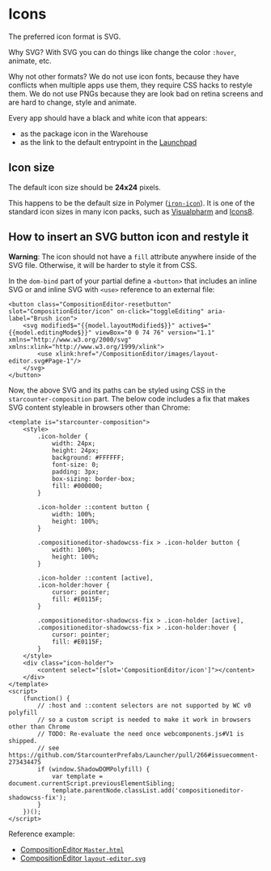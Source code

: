 # Icons

The preferred icon format is SVG.

Why SVG? With SVG you can do things like change the color `:hover`, animate, etc.

Why not other formats? We do not use icon fonts, because they have conflicts when multiple apps use them, they require CSS hacks to restyle them. We do not use PNGs because they are look bad on retina screens and are hard to change, style and animate.

Every app should have a black and white icon that appears:

* as the package icon in the Warehouse
* as the link to the default entrypoint in the [Launchpad](https://github.com/starcounterapps/launchpad)

## Icon size

The default icon size should be **24x24** pixels.

This happens to be the default size in Polymer \([`iron-icon`](https://elements.polymer-project.org/elements/iron-icon)\). It is one of the standard icon sizes in many icon packs, such as [Visualpharm](http://www.visualpharm.com/articles/icon_sizes.html) and [Icons8](https://icons8.com/articles/choosing-the-right-size-and-format-for-icons/).

## How to insert an SVG button icon and restyle it

**Warning**: The icon should not have a `fill` attribute anywhere inside of the SVG file. Otherwise, it will be harder to style it from CSS.

In the `dom-bind` part of your partial define a `<button>` that includes an inline SVG or and inline SVG with `<use>` reference to an external file:

```markup
<button class="CompositionEditor-resetbutton" slot="CompositionEditor/icon" on-click="toggleEditing" aria-label="Brush icon">
    <svg modified$="{{model.layoutModified$}}" active$="{{model.editingMode$}}" viewBox="0 0 74 76" version="1.1" xmlns="http://www.w3.org/2000/svg" xmlns:xlink="http://www.w3.org/1999/xlink">
        <use xlink:href="/CompositionEditor/images/layout-editor.svg#Page-1"/>
    </svg>
</button>
```

Now, the above SVG and its paths can be styled using CSS in the `starcounter-composition` part. The below code includes a fix that makes SVG content styleable in browsers other than Chrome:

```markup
<template is="starcounter-composition">
    <style>
        .icon-holder {
            width: 24px;
            height: 24px;
            background: #FFFFFF;
            font-size: 0;
            padding: 3px;
            box-sizing: border-box;
            fill: #000000;
        }

        .icon-holder ::content button {
            width: 100%;
            height: 100%;
        }

        .compositioneditor-shadowcss-fix > .icon-holder button {
            width: 100%;
            height: 100%;
        }

        .icon-holder ::content [active],
        .icon-holder:hover {
            cursor: pointer;
            fill: #E0115F;
        }

        .compositioneditor-shadowcss-fix > .icon-holder [active],
        .compositioneditor-shadowcss-fix > .icon-holder:hover {
            cursor: pointer;
            fill: #E0115F;
        }
    </style>
    <div class="icon-holder">
        <content select="[slot='CompositionEditor/icon']"></content>
    </div>
</template>
<script>
    (function() {
        // :host and ::content selectors are not supported by WC v0 polyfill
        // so a custom script is needed to make it work in browsers other than Chrome
        // TODO: Re-evaluate the need once webcomponents.js#V1 is shipped.
        // see https://github.com/StarcounterPrefabs/Launcher/pull/266#issuecomment-273434475
        if (window.ShadowDOMPolyfill) {
            var template = document.currentScript.previousElementSibling;
            template.parentNode.classList.add('compositioneditor-shadowcss-fix');
        }
    })();
</script>
```

Reference example:

* [CompositionEditor `Master.html`](https://github.com/Starcounter/CompositionEditor/blob/41f49ddf3337579dfacd6b11639f8105c2f9aeae/src/CompositionEditor/wwwroot/CompositionEditor/Master.html)
* [CompositionEditor `layout-editor.svg`](https://github.com/Starcounter/CompositionEditor/blob/41f49ddf3337579dfacd6b11639f8105c2f9aeae/src/CompositionEditor/wwwroot/CompositionEditor/images/layout-editor.svg)

